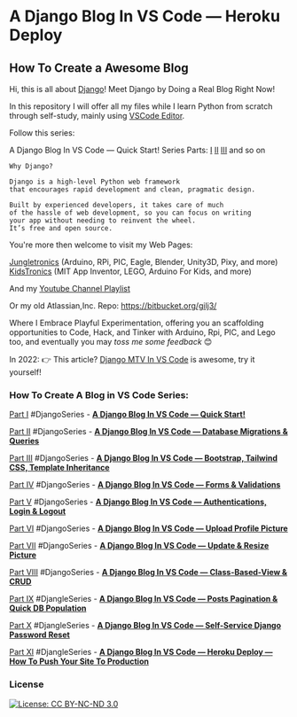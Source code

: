 # A Django Blog In VS Code — Heroku Deploy

## How To Create a Awesome Blog

Hi, this is all about [Django](https://www.djangoproject.com/)! 
Meet Django by Doing a Real Blog Right Now!

In this repository I will offer all my files while I learn Python from scratch through self-study, mainly using [VSCode Editor](https://code.visualstudio.com/	).

Follow this series:

A Django Blog In VS Code — Quick Start!
Series Parts: [I](https://medium.com/jungletronics/a-django-blog-in-vs-code-fb23335d9196) [II](https://medium.com/jungletronics/a-django-blog-in-vs-code-a36fa085ea11) [III](https://medium.com/jungletronics/a-django-blog-in-vs-code-c090eef59849) and so on
```
Why Django?

Django is a high-level Python web framework 
that encourages rapid development and clean, pragmatic design. 

Built by experienced developers, it takes care of much 
of the hassle of web development, so you can focus on writing 
your app without needing to reinvent the wheel. 
It’s free and open source.
```

You're more then welcome to visit my Web Pages:

[Jungletronics](https://medium.com/jungletronics) (Arduino, RPi, PIC, Eagle, Blender, Unity3D, Pixy, and more)
[KidsTronics](https://medium.com/kidstronics) (MIT App Inventor, LEGO, Arduino For Kids, and more)

And my [Youtube Channel Playlist](https://www.youtube.com/playlist?list=PLK3PeNcUzb8TwZuXZJgREj5nDbQxRLW_a)

Or my old Atlassian,Inc. Repo: https://bitbucket.org/gilj3/

Where I Embrace Playful Experimentation, offering you an scaffolding opportunities to Code, Hack,
and Tinker with Arduino, Rpi, PIC, and Lego too, and eventually you may _toss me some feedback_ :blush:

In 2022: :point_right: This article? [Django MTV In VS Code](https://medium.com/jungletronics/django-mtv-in-vs-code-a5953b09a4fd) is awesome, try it yourself! 

### How To Create A Blog in VS Code Series:

[Part I](https://medium.com/jungletronics/a-django-blog-in-vs-code-fb23335d9196) #DjangoSeries - [**A Django Blog In VS Code — Quick Start!**](https://medium.com/jungletronics/a-django-blog-in-vs-code-fb23335d9196)

[Part II](https://medium.com/jungletronics/a-django-blog-in-vs-code-a36fa085ea11) #DjangoSeries - [**A Django Blog In VS Code — Database Migrations & Queries**](https://medium.com/jungletronics/a-django-blog-in-vs-code-a36fa085ea11)

[Part III](https://medium.com/jungletronics/a-django-blog-in-vs-code-c090eef59849) #DjangoSeries - [**A Django Blog In VS Code — Bootstrap, Tailwind CSS, Template Inheritance**](https://medium.com/jungletronics/a-django-blog-in-vs-code-c090eef59849)

[Part IV](https://medium.com/jungletronics/a-django-blog-in-vs-code-46b6e9915b9a) #DjangoSeries - [**A Django Blog In VS Code — Forms & Validations**](https://medium.com/jungletronics/a-django-blog-in-vs-code-46b6e9915b9a)

[Part V](https://medium.com/jungletronics/a-django-blog-in-vs-code-368b22a981ea) #DjangoSeries - [**A Django Blog In VS Code — Authentications, Login & Logout**](https://medium.com/jungletronics/a-django-blog-in-vs-code-368b22a981ea)

[Part VI](https://medium.com/jungletronics/a-django-blog-in-vs-code-6dee94cec9c0) #DjangoSeries - [**A Django Blog In VS Code — Upload Profile Picture**](https://medium.com/jungletronics/a-django-blog-in-vs-code-6dee94cec9c0)

[Part VII](https://medium.com/jungletronics/a-django-blog-in-vs-code-8449d3e1754d) #DjangoSeries - [**A Django Blog In VS Code — Update & Resize Picture**](https://medium.com/jungletronics/a-django-blog-in-vs-code-8449d3e1754d)

[Part VIII](https://medium.com/jungletronics/a-django-blog-in-vs-code-3b6fc8eb19aa) #DjangoSeries - [**A Django Blog In VS Code — Class-Based-View & CRUD**](https://medium.com/jungletronics/a-django-blog-in-vs-code-3b6fc8eb19aa)

[Part IX](https://medium.com/jungletronics/a-django-blog-in-vs-code-posts-pagination-quick-db-population-2c561310cf3c) #DjangleSeries - [**A Django Blog In VS Code — Posts Pagination & Quick DB Population**](https://medium.com/jungletronics/a-django-blog-in-vs-code-posts-pagination-quick-db-population-2c561310cf3c)

[Part X](https://medium.com/jungletronics/a-django-blog-in-vs-code-self-service-django-password-reset-b58575007482) #DjangleSeries - [**A Django Blog In VS Code — Self-Service Django Password Reset**](https://medium.com/jungletronics/a-django-blog-in-vs-code-self-service-django-password-reset-b58575007482)

[Part XI](https://medium.com/jungletronics/a-django-blog-in-vs-code-heroku-deploy-how-to-push-your-site-to-production-a3119c4bcb81) #DjangleSeries - [**A Django Blog In VS Code — Heroku Deploy — How To Push Your Site To Production**](https://medium.com/jungletronics/a-django-blog-in-vs-code-heroku-deploy-how-to-push-your-site-to-production-a3119c4bcb81)


### License

[![License: CC BY-NC-ND 3.0](https://img.shields.io/badge/License-CC%20BY--NC--ND%203.0-lightgrey.svg)](https://creativecommons.org/licenses/by-nc-nd/3.0/)



